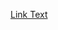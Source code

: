 [Link Text](https://github.com/AbdAlrahman-ALawadeen/Karel-The-Robot/blob/master/Karel%20The%20Robot%20Report.pdf)

